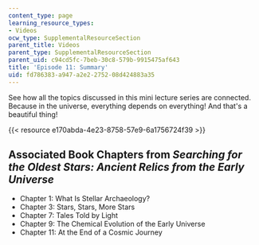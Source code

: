 ```yaml
---
content_type: page
learning_resource_types:
- Videos
ocw_type: SupplementalResourceSection
parent_title: Videos
parent_type: SupplementalResourceSection
parent_uid: c94cd5fc-7beb-30c8-579b-9915475af643
title: 'Episode 11: Summary'
uid: fd786383-a947-a2e2-2752-08d424883a35
---
```


See how all the topics discussed in this mini lecture series are connected. Because in the universe, everything depends on everything! And that's a beautiful thing! 

{{< resource e170abda-4e23-8758-57e9-6a1756724f39 >}}

Associated Book Chapters from _Searching for the Oldest Stars: Ancient Relics from the Early Universe_
------------------------------------------------------------------------------------------------------

*   Chapter 1: What Is Stellar Archaeology?
*   Chapter 3: Stars, Stars, More Stars
*   Chapter 7: Tales Told by Light
*   Chapter 9: The Chemical Evolution of the Early Universe
*   Chapter 11: At the End of a Cosmic Journey